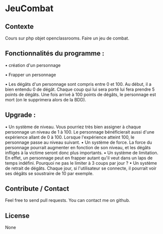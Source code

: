 # JeuCombat

Contexte
---
Cours sur php objet openclassrooms. Faire un jeu de combat. 

Fonctionnalités du programme :
---

• création d'un personnage

• Frapper un personnage

• Les dégâts d'un personnage sont compris entre 0 et 100. Au début, il a bien entendu 0 de dégât. Chaque coup qui lui sera porté lui fera prendre 5 points de dégâts. Une fois arrivé à 100 points de dégâts, le personnage est mort (on le supprimera alors de la BDD).

Upgrade :
---
• Un système de niveau. Vous pourriez très bien assigner à chaque personnage un niveau de 1 à 100. Le personnage bénéficierait aussi d'une expérience allant de 0 à 100. Lorsque l'expérience atteint 100, le personnage passe au niveau suivant.
• Un système de force. La force du personnage pourrait augmenter en fonction de son niveau, et les dégâts infligés à la victime seront donc plus importants.
• Un système de limitation. En effet, un personnage peut en frapper autant qu'il veut dans un laps de temps indéfini. Pourquoi ne pas le limiter à 3 coups par jour ?
• Un système de retrait de dégâts. Chaque jour, si l'utilisateur se connecte, il pourrait voir ses dégâts se soustraire de 10 par exemple.

Contribute / Contact
---

Feel free to send pull requests. You can contact me on github.

License
---

None

